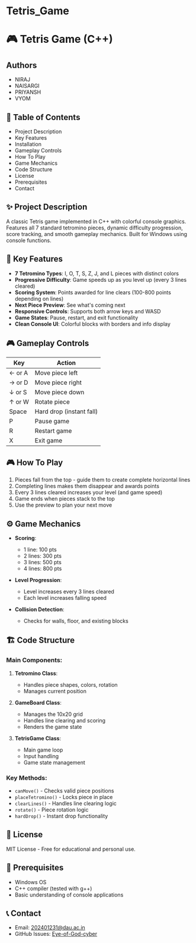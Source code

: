 # Tetris_Game
# 🎮 Tetris Game (C++)

## Authors
- NIRAJ
- NAISARGI
- PRIYANSH
- VYOM

## 📜 Table of Contents
- Project Description  
- Key Features  
- Installation  
- Gameplay Controls  
- How To Play  
- Game Mechanics  
- Code Structure  
- License  
- Prerequisites  
- Contact  

## ✨ Project Description  
A classic Tetris game implemented in C++ with colorful console graphics. Features all 7 standard tetromino pieces, dynamic difficulty progression, score tracking, and smooth gameplay mechanics. Built for Windows using console functions.

## 🌟 Key Features
- **7 Tetromino Types**: I, O, T, S, Z, J, and L pieces with distinct colors  
- **Progressive Difficulty**: Game speeds up as you level up (every 3 lines cleared)  
- **Scoring System**: Points awarded for line clears (100-800 points depending on lines)  
- **Next Piece Preview**: See what's coming next  
- **Responsive Controls**: Supports both arrow keys and WASD  
- **Game States**: Pause, restart, and exit functionality  
- **Clean Console UI**: Colorful blocks with borders and info display  


## 🎮 Gameplay Controls  
| Key          | Action                  |  
|--------------|-------------------------|  
| ← or A       | Move piece left         |  
| → or D       | Move piece right        |  
| ↓ or S       | Move piece down         |  
| ↑ or W       | Rotate piece            |  
| Space        | Hard drop (instant fall)|  
| P            | Pause game              |  
| R            | Restart game            |  
| X            | Exit game               |  

## 🎮 How To Play  
1. Pieces fall from the top - guide them to create complete horizontal lines  
2. Completing lines makes them disappear and awards points  
3. Every 3 lines cleared increases your level (and game speed)  
4. Game ends when pieces stack to the top  
5. Use the preview to plan your next move  

## ⚙️ Game Mechanics  
- **Scoring**:  
  - 1 line: 100 pts  
  - 2 lines: 300 pts  
  - 3 lines: 500 pts  
  - 4 lines: 800 pts  

- **Level Progression**:  
  - Level increases every 3 lines cleared  
  - Each level increases falling speed  

- **Collision Detection**:  
  - Checks for walls, floor, and existing blocks  

## 🏗️ Code Structure  
### Main Components:  
1. **Tetromino Class**:  
   - Handles piece shapes, colors, rotation  
   - Manages current position  

2. **GameBoard Class**:  
   - Manages the 10x20 grid  
   - Handles line clearing and scoring  
   - Renders the game state  

3. **TetrisGame Class**:  
   - Main game loop  
   - Input handling  
   - Game state management  

### Key Methods:  
- `canMove()` - Checks valid piece positions  
- `placeTetromino()` - Locks piece in place  
- `clearLines()` - Handles line clearing logic  
- `rotate()` - Piece rotation logic  
- `hardDrop()` - Instant drop functionality  

## 📜 License  
MIT License - Free for educational and personal use.  

## 🧰 Prerequisites  
- Windows OS  
- C++ compiler (tested with g++)  
- Basic understanding of console applications  

## 📞 Contact  
- Email: [202401231@dau.ac.in](mailto:202401231@dau.ac.in)  
- GitHub Issues: [Eye-of-God-cyber](https://github.com/Eye-of-God-cyber/Tetris_Game)  
